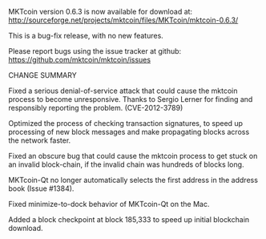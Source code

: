 MKTcoin version 0.6.3 is now available for download at:
  http://sourceforge.net/projects/mktcoin/files/MKTcoin/mktcoin-0.6.3/

This is a bug-fix release, with no new features.

Please report bugs using the issue tracker at github:
  https://github.com/mktcoin/mktcoin/issues

CHANGE SUMMARY

Fixed a serious denial-of-service attack that could cause the
mktcoin process to become unresponsive. Thanks to Sergio Lerner
for finding and responsibly reporting the problem. (CVE-2012-3789)

Optimized the process of checking transaction signatures, to
speed up processing of new block messages and make propagating
blocks across the network faster.

Fixed an obscure bug that could cause the mktcoin process to get
stuck on an invalid block-chain, if the invalid chain was
hundreds of blocks long.

MKTcoin-Qt no longer automatically selects the first address
in the address book (Issue #1384).

Fixed minimize-to-dock behavior of MKTcoin-Qt on the Mac.

Added a block checkpoint at block 185,333 to speed up initial
blockchain download.

